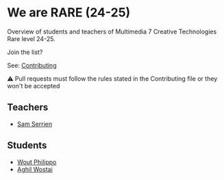 # We are RARE (24-25)

Overview of students and teachers of Multimedia 7 Creative Technologies Rare level 24-25.

Join the list?

See: [Contributing](./CONTRIBUTING.md)

⚠️ Pull requests must follow the rules stated in the Contributing file or they won't be accepted

## Teachers

* [Sam Serrien](./people/sam_serrien.md)

## Students

* [Wout Philippo](./people/wout_philippo.md)
* [Aghil Wostai](./people/Aghil_wostai.md)
